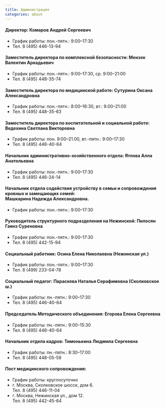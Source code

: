 ```yaml
---
title: Администрация
categories: about
---
```


#### Директор: Комаров Андрей Сергеевич
* График работы: пон.-пятн.: 9:00–17:30
* Тел. 8 (495) 446-13-94

#### Заместитель директора по комплексной безопасности: Мензек Валентин Аркадьевич
* График работы: пон.-пятн.: 9:00–17:30, ср. 9:00–21:00
* Тел. 8 (495) 448-35-74

#### Заместитель директора по медицинской работе: Сутурина Оксана Александровна
* График работы: пон.-пятн.: 8:00–16:30, вт.: 9:00–21:00
* Тел. 8 (495) 448-35-63 

#### Заместитель директора по воспитательной и социальной работе: Ведехина Светлана Викторовна
* График работы: пон. 9:00–21.00, вт.-пятн.: 9:00–17:30
* Тел. 8 (495) 446-40-64

#### Начальник административно-хозяйственного отдела: Ятлова Алла Анатольевна
* График работы: пон.-пятн.: 9:00–17:30
* Тел. 8 (495) 446-24-14

#### Начальник отдела содействия устройству в семьи и сопровождения кровных и замещающих семей:<br> Машкарина Надежда Александровна.
* График работы: пон.-пятн.: 9:00–17:30

#### Руководитель структурного подразделения на Нежинской: Пилосян Гаянэ Суреновна
* График работы: пон.-пятн.: 9:00–17:30
* Тел. 8 (495) 442-15-94

#### Социальный работник: Осина Елена Николаевна (Нежинская ул.)  
* График работы: пон.-пятн.: 9:00–17:30
* Тел. 8 (499) 233-04-78

#### Социальный педагог: Параскева Наталья Серафимовна (Сколковское ш.)
* График работы: пн.-пятн.: 9:00–17:30
* Тел. 8 (495) 446-40-64

#### Председатель Методического объединения: Егорова Елена Сергеевна
* График работы: пн.-пятн.: 9:00–15:30
* Тел. 8 (495) 446-40-64

#### Начальник отдела кадров: Тимонькина Людмила Сергеевна
* График работы: пн.-пятн.: 8:30–17:00
* Тел. 8 (495) 448-05-59

#### Пост медицинского сопровождения:
* График работы: круглосуточно
* г. Москва, Сколковское шоссе, дом 6.  
  Тел. 8 (495) 446-11-04
* г. Москва, Нежинская ул., дом 12.  
  Тел. 8 (495) 442-45-64
